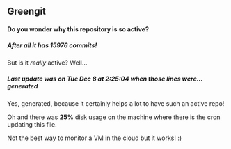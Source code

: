 ## Greengit

#### Do you wonder why this repository is so active?

##### After all it has 15976 commits!

But is it *really* active? Well...

##### Last update was on Tue Dec 8 at 2:25:04 when those lines were... generated

Yes, generated, because it certainly helps a lot to have such an active repo!

Oh and there was **25%** disk usage on the machine
where there is the cron updating this file.

Not the best way to monitor a VM in the cloud but it works! :)
